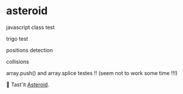 # asteroid

javascript class test

trigo test

positions detection

collisions

array.push() and array.splice testes !! (seem not to work some time !!!)

🚀 Tast'it [Asteroid](https://patobeur.github.io/asteroid/).
